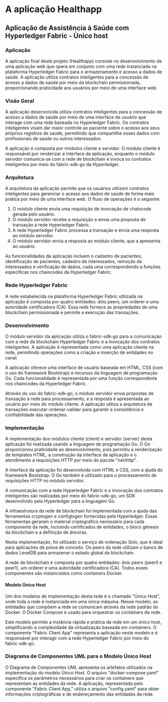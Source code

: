
# A aplicação Healthapp

## Aplicação de Assistência à Saúde com Hyperledger Fabric - Ùnico host

### Aplicação

A aplicação final deste projeto (Healthapp) consiste no desenvolvimento de uma aplicação web que opera em conjunto com uma rede instanciada na plataforma Hyperledger Fabric para o armazenamento e acesso a dados de saúde. A aplicação utiliza contratos inteligentes para a concessão de acesso a dados de saúde por meio da blockchain permissionada, proporcionando praticidade aos usuários por meio de uma interface web.

### Visão Geral

A aplicação desenvolvida utiliza contratos inteligentes para a concessão de acesso a dados de saúde por meio de uma interface de usuário que interage com uma rede baseada no Hyperledger Fabric. Os contratos inteligentes visam dar maior controle ao paciente sobre o acesso aos seus próprios registros de saúde, permitindo que compartilhe esses dados com profissionais de saúde ou outros interessados.

A aplicação é composta por módulos cliente e servidor. O módulo cliente é responsável por renderizar a interface da aplicação, enquanto o módulo servidor comunica-se com a rede de blockchain e invoca os contratos inteligentes por meio do fabric-sdk-go da Hyperledger.

### Arquitetura

A arquitetura da aplicação permite que os usuários utilizem contratos inteligentes para gerenciar o acesso aos dados de saúde de forma mais prática por meio de uma interface web. O fluxo de operações é o seguinte:

1. O módulo cliente envia uma requisição de invocação de chaincode gerada pelo usuário.
2. O módulo servidor recebe a requisição e envia uma proposta de transação à rede Hyperledger Fabric.
3. A rede Hyperledger Fabric processa a transação e envia uma resposta ao módulo servidor.
4. O módulo servidor envia a resposta ao módulo cliente, que a apresenta ao usuário.

As funcionalidades da aplicação incluem o cadastro de pacientes, identificação de pacientes, cadastro de interessados, remoção de interessados e verificação de dados, cada uma correspondendo a funções específicas nos chaincodes da Hyperledger Fabric.

### Rede Hyperledger Fabric

A rede estabelecida na plataforma Hyperledger Fabric utilizada na aplicação é composta por quatro entidades: dois peers, um orderer e uma autoridade certificadora (CA). Essa rede fornece as propriedades de uma blockchain permissionada e permite a execução das transações.

### Desenvolvimento

O módulo servidor da aplicação utiliza o fabric-sdk-go para a comunicação com a rede de blockchain Hyperledger Fabric e a invocação dos contratos inteligentes. A aplicação é representada como uma aplicação cliente na rede, permitindo operações como a criação e inserção de entidades no canal.

A aplicação oferece uma interface de usuário baseada em HTML, CSS (com o uso do framework Bootstrap) e recursos da linguagem de programação Go. Cada funcionalidade é representada por uma função correspondente nos chaincodes da Hyperledger Fabric.

Através do uso do fabric-sdk-go, o módulo servidor envia propostas de transação à rede para processamento, e a resposta é apresentada ao usuário por meio do módulo cliente. A aplicação utiliza a arquitetura de transações executar-ordenar-validar para garantir a consistência e confiabilidade das operações.

### Implementação

A implementação dos módulos cliente (client) e servidor (server) desta aplicação foi realizada usando a linguagem de programação Go. O Go proporcionou praticidade ao desenvolvimento, pois permitiu a renderização de templates HTML, a construção da interface da aplicação e o atendimento a requisições HTTP por meio do pacote "net/http".

A interface da aplicação foi desenvolvida com HTML e CSS, com a ajuda do framework Bootstrap. O Go também é utilizado para o processamento de requisições HTTP no módulo servidor.

A comunicação com a rede Hyperledger Fabric e a invocação dos contratos inteligentes são realizadas por meio do fabric-sdk-go, um SDK desenvolvido pela Hyperledger para a linguagem Go.

A infraestrutura da rede de blockchain foi implementada com a ajuda das ferramentas cryptogen e configtxgen fornecidas pela Hyperledger. Essas ferramentas geraram o material criptográfico necessário para cada componente da rede, incluindo certificados de entidades, o bloco gênesis da blockchain e a definição de âncoras.

Nesta implementação, foi utilizado o serviço de ordenação Solo, que é ideal para aplicações de prova de conceito. Os peers da rede utilizam o banco de dados LevelDB para armazenar o estado global da blockchain.

A rede de blockchain é composta por quatro entidades: dois peers (peer0 e peer1), um orderer e uma autoridade certificadora (CA). Todos esses componentes são instanciados como containers Docker.

#### Modelo Único Host

Um dos modelos de implementação desta rede é o chamado "Único Host", onde toda a rede é instanciada em uma única máquina. Nesse modelo, as entidades que compõem a rede se comunicam através da rede padrão do Docker. O Docker Compose é usado para orquestrar os containers da rede.

Este modelo permite a instância rápida e prática da rede em um único host, simplificando a complexidade da virtualização baseada em containers. O componente "Fabric Client App" representa a aplicação neste modelo e é responsável por interagir com a rede Hyperledger Fabric por meio do fabric-sdk-go.

### Diagrama de Componentes UML para o Modelo Único Host

O Diagrama de Componentes UML apresenta os artefatos utilizados na implementação do modelo Único Host. O arquivo "docker-compose.yaml" especifica os parâmetros necessários para criar os containers que representam as entidades da rede. A aplicação, representada pelo componente "Fabric Client App," utiliza o arquivo "config.yaml" para obter informações criptográficas e de endereçamento das entidades da rede.

